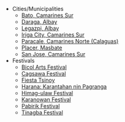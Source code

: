 - Cities/Municipalities
  - [Bato, Camarines Sur](/bayan/bato.md)
  - [Daraga, Albay](/bayan/daraga.md)
  - [Legazpi, Albay](/bayan/legazpi-city.md)
  - [Iriga City, Camarines Sur](/bayan/iriga-city.md)
  - [Paracale, Camarines Norte (Calaguas)](/bayan/paracale.md)
  - [Placer, Masbate](/bayan/placer.md)
  - [San Jose, Camarines Sur](/bayan/san-jose.md)
- Festivals
  - [Bicol Arts Festival](/pista/bicol-arts-festival.md)
  - [Cagsawa Festival](/pista/cagsawa-festival.md)
  - [Fiesta Tsinoy](/pista/fiesta-tsinoy.md)
  - [Harana: Karantahan nin Pagranga](/pista/harana.md)
  - [Himag-ulaw Festival](/pista/himag-ulaw-festival.md)
  - [Karanowan Festival](/pista/karanowan-festival.md)
  - [Pabirik Festival](/pista/pabirik-festival.md)
  - [Tinagba Festival](/pista/tinagba-festival.md)
